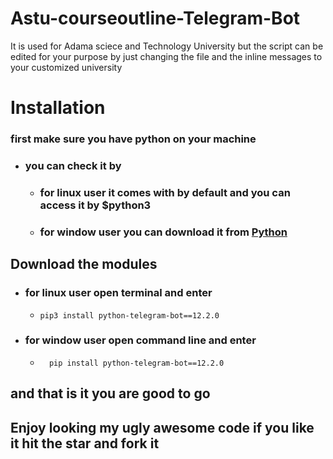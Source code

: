# Astu-courseoutline-Telegram-Bot
It is used for Adama sciece and Technology University but the script can be edited for your purpose
by just changing the file and the inline messages to your customized university 



# Installation 
### first make sure you have python on your machine 
  - ### you can check it by 
      - ### for linux user it comes with by default and you can access it by __**$python3**__
      - ### for window user you can download it from [Python](https://www.python.org/downloads/)
## Download the modules 
  - ### for linux user open terminal and enter 
      - ```
        pip3 install python-telegram-bot==12.2.0
        ```
  - ### for window user open command line and enter
    - ```
        pip install python-telegram-bot==12.2.0
        ```
## and that is it you are good to go 

## Enjoy looking my ugly awesome code if you like it hit the __star__ and __fork__ it 
